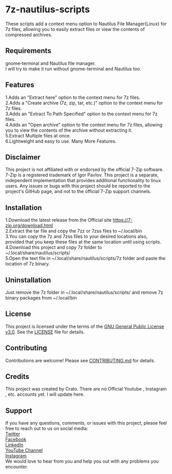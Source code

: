 # 7z-nautilus-scripts
These scripts add a context menu option to Nautilus File Manager(Linux) for 7z files, allowing you to easily extract files or view the contents of compressed archives. 
## Requirements
gnome-terminal and Nautilus file manager.<br>
I will try to make it run without gnome-terminal and Nautilus too.
## Features
1.Adds an "Extract here" option to the context menu for 7z files.<br>
2.Adds a "Create archive (7z, zip, tar, etc.)" option to the context menu for 7z files.<br>
3.Adds an "Extract To Path Specified" option to the context menu for 7z files.<br>
4.Adds an "Open archive" option to the context menu for 7z files, allowing you to view the contents of the archive without extracting it.<br>
5.Extract Multiple files at once.<br>
6.Lightweight and easy to use. Many More Features.<br>
## Disclaimer
This project is not affiliated with or endorsed by the official 7-Zip software. 7-Zip is a registered trademark of Igor Pavlov. This project is a separate, independent implementation that provides additional functionality to linux users. Any issues or bugs with this project should be reported to the project's GitHub page, and not to the official 7-Zip support channels.
## Installation
1.Download the latest release from the Official site https://7-zip.org/download.html<br>
2.Extract the tar file and copy the 7zz or 7zss files to ~/.local/bin <br>
3.You can copy the 7z and 7zss files to your desired locations also, provided that you keep these files at the same location until using scripts.<br>
4.Download this project and copy 7z folder to ~/.local/share/nautilus/scripts/<br>
5.Open the text file in ~/.local/share/nautilus/scripts/7z folder and paste the location of 7z binary.<br>
## Uninstallation
Just remove the 7z folder in ~/.local/share/nautilus/scripts/ and remove 7z binary packages from ~/.local/bin
## License
This project is licensed under the terms of the [GNU General Public License v3.0](https://www.gnu.org/licenses/gpl-3.0.en.html). See the [LICENSE](LICENSE) file for details.
## Contributing
Contributions are welcome! Please see [CONTRIBUTING.md](CONTRIBUTING.md) for details.
## Credits
This project was created by Crato. There are no Official Youtube , Instagram , etc. accounts yet. I will update here.
## Support
If you have any questions, comments, or issues with this project, please feel free to reach out to us on social media:<br>
[Twitter](https://twitter.com)<br>
[Facebook](https://www.facebook.com)<br>
[LinkedIn](https://www.linkedin.com)<br>
[YouTube Channel](https://www.youtube.com/@cratolabs)<br>
[Instagram](https://www.instagram.com/cratolabs)<br>
We would love to hear from you and help you out with any problems you encounter.<br>
